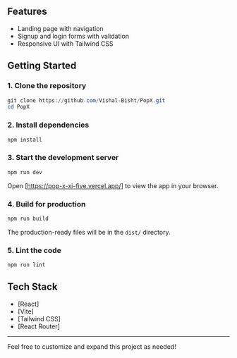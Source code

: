## Features

- Landing page with navigation
- Signup and login forms with validation
- Responsive UI with Tailwind CSS

## Getting Started

### 1. Clone the repository

```powershell
git clone https://github.com/Vishal-Bisht/PopX.git
cd PopX
```

### 2. Install dependencies

```powershell
npm install
```

### 3. Start the development server

```powershell
npm run dev
```

Open [https://pop-x-xi-five.vercel.app/] to view the app in your browser.

### 4. Build for production

```powershell
npm run build
```

The production-ready files will be in the `dist/` directory.

### 5. Lint the code

```powershell
npm run lint
```

## Tech Stack

- [React]
- [Vite]
- [Tailwind CSS]
- [React Router]

---

Feel free to customize and expand this project as needed!
